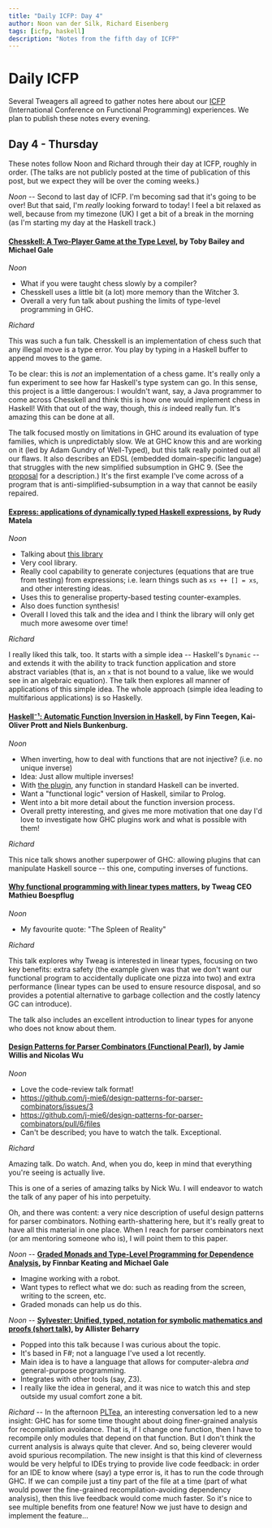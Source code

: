 ```yaml
---
title: "Daily ICFP: Day 4"
author: Noon van der Silk, Richard Eisenberg
tags: [icfp, haskell]
description: "Notes from the fifth day of ICFP"
---
```


# Daily ICFP

Several Tweagers all agreed to gather notes here about our
[ICFP](https://icfp21.sigplan.org/) (International Conference on Functional
Programming) experiences. We plan to publish these notes every evening.

## Day 4 - Thursday

These notes follow Noon and Richard through their day at ICFP,
roughly in order. (The talks are not publicly posted at the time
of publication of this post, but we expect they will be over the
coming weeks.)

_Noon_ -- Second to last day of ICFP. I'm becoming sad that it's
going to be over! But that said, I'm _really_ looking forward to today!
I feel a bit relaxed as well, because from my timezone (UK) I get a bit
of a break in the morning (as I'm starting my day at the Haskell track.)

#### [Chesskell: A Two-Player Game at the Type Level](https://icfp21.sigplan.org/details/haskellsymp-2021/9/Chesskell-A-Two-Player-Game-at-the-Type-Level), by Toby Bailey and Michael Gale

_Noon_

- What if you were taught chess slowly by a compiler?
- Chesskell uses a little bit (a lot) more memory than the Witcher 3.
- Overall a very fun talk about pushing the limits of type-level programming in GHC.

_Richard_

This was such a fun talk. Chesskell is an implementation of chess such that
any illegal move is a type error. You play by typing in a Haskell buffer to
append moves to the game.

To be clear: this is _not_ an implementation of a chess game. It's really only
a fun experiment to see how far Haskell's type system can go. In this sense,
this project is a little dangerous: I wouldn't want, say, a Java programmer to
come across Chesskell and think this is how one would implement chess in
Haskell! With that out of the way, though, this _is_ indeed really fun. It's
amazing this can be done at all.

The talk focused mostly on limitations in GHC around its evaluation of type
families, which is unpredictably slow. We at GHC know this and are working on
it (led by Adam Gundry of Well-Typed), but this talk really pointed out all
our flaws. It also describes an EDSL (embedded domain-specific language) that
struggles with the new simplified subsumption in GHC 9. (See the
[proposal](https://github.com/ghc-proposals/ghc-proposals/pull/287) for a
description.) It's the first example I've come across of a program that is
anti-simplified-subsumption in a way that cannot be easily repaired.

#### [Express: applications of dynamically typed Haskell expressions](https://icfp21.sigplan.org/details/haskellsymp-2021/8/Express-applications-of-dynamically-typed-Haskell-expressions), by Rudy Matela

_Noon_

- Talking about [this library](https://hackage.haskell.org/package/express)
- Very cool library.
- Really cool capability to generate conjectures (equations that are true from testing) from expressions; i.e. learn things such as `xs ++ [] = xs`, and other interesting ideas.
- Uses this to generalise property-based testing counter-examples.
- Also does function synthesis!
- Overall I loved this talk and the idea and I think the library will only get much more awesome over time!

_Richard_

I really liked this talk, too. It starts with a simple idea -- Haskell's
`Dynamic` -- and extends it with the ability to track function application and
store abstract variables (that is, an `x` that is not bound to a value, like
we would see in an algebraic equation). The talk then explores all manner of
applications of this simple idea. The whole approach (simple idea leading to
multifarious applications) is so Haskelly.

#### [Haskell⁻¹: Automatic Function Inversion in Haskell](https://icfp21.sigplan.org/details/haskellsymp-2021/4/Haskell-Automatic-Function-Inversion-in-Haskell), by Finn Teegen, Kai-Oliver Prott and Niels Bunkenburg.

_Noon_

- When inverting, how to deal with functions that are not injective? (i.e. no unique inverse)
- Idea: Just allow multiple inverses!
- With [the plugin](https://github.com/cau-placc/inversion-plugin), any function in standard Haskell can be inverted.
- Want a "functional logic" version of Haskell, similar to Prolog.
- Went into a bit more detail about the function inversion process.
- Overall pretty interesting, and gives me more motivation that one day I'd love to investigate how GHC plugins work and what is possible with them!

_Richard_

This nice talk shows another superpower of GHC: allowing plugins that can
manipulate Haskell source -- this one, computing inverses of functions.

#### [Why functional programming with linear types matters](https://icfp21.sigplan.org/details/haskellsymp-2021/12/Why-Functional-Programming-with-Linear-Types-Matters), by Tweag CEO Mathieu Boespflug

_Noon_

- My favourite quote: "The Spleen of Reality"

_Richard_

This talk explores why Tweag is interested in linear types, focusing on two
key benefits: extra safety (the example given was that we don't want our
functional program to accidentally duplicate one pizza into two) and extra
performance (linear types can be used to ensure resource disposal, and so
provides a potential alternative to garbage collection and the costly latency
GC can introduce).

The talk also includes an excellent introduction to linear types for anyone
who does not know about them.

#### [Design Patterns for Parser Combinators (Functional Pearl)](https://icfp21.sigplan.org/details/haskellsymp-2021/6/Design-Patterns-for-Parser-Combinators-Functional-Pearl-), by Jamie Willis and Nicolas Wu

_Noon_

- Love the code-review talk format!
- <https://github.com/j-mie6/design-patterns-for-parser-combinators/issues/3>
- <https://github.com/j-mie6/design-patterns-for-parser-combinators/pull/6/files>
- Can't be described; you have to watch the talk. Exceptional.

_Richard_

Amazing talk. Do watch. And, when you do, keep in mind that everything you're
seeing is actually live.

This is one of a series of amazing talks by Nick Wu. I will endeavor to watch
the talk of any paper of his into perpetuity.

Oh, and there was content: a very nice description of useful design patterns
for parser combinators. Nothing earth-shattering here, but it's really great
to have all this material in one place. When I reach for parser combinators
next (or am mentoring someone who is), I will point them to this paper.

_Noon_ -- **[Graded Monads and Type-Level Programming for Dependence Analysis](https://icfp21.sigplan.org/details/haskellsymp-2021/3/Graded-Monads-and-Type-Level-Programming-for-Dependence-Analysis), by Finnbar Keating and Michael Gale**

- Imagine working with a robot.
- Want types to reflect what we do: such as reading from the screen, writing to the screen, etc.
- Graded monads can help us do this.

_Noon_ -- **[Sylvester: Unified, typed, notation for symbolic mathematics and proofs (short talk)](https://icfp21.sigplan.org/details/mlfamilyworkshop-2021-papers/6/Sylvester-Unified-typed-notation-for-symbolic-mathematics-and-proofs-short-talk-), by Allister Beharry**

- Popped into this talk because I was curious about the topic.
- It's based in F#; not a language I've used a lot recently.
- Main idea is to have a language that allows for computer-alebra _and_ general-purpose programming.
- Integrates with other tools (say, Z3).
- I really like the idea in general, and it was nice to watch this and step outside my usual comfort zone a bit.

_Richard_ -- In the afternoon [PLTea](https://pltea.github.io/), an
interesting conversation led to a new insight: GHC has for some time thought
about doing finer-grained analysis for recompilation avoidance. That is, if I
change one function, then I have to recompile only modules that depend on
that function. But I don't think the current analysis is always quite that
clever. And so, being cleverer would avoid spurious recompilation. The new
insight is that this kind of cleverness would be very helpful to IDEs trying
to provide live code feedback: in order for an IDE to know where (say) a type
error is, it has to run the code through GHC. If we can compile just a tiny
part of the file at a time (part of what would power the fine-grained
recompilation-avoiding dependency analysis), then this live feedback would
come much faster. So it's nice to see multiple benefits from one feature! Now
we just have to design and implement the feature...

